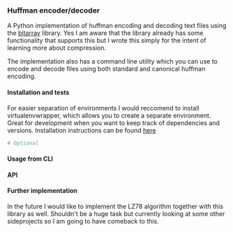 ### Huffman encoder/decoder
A Python implementation of huffman encoding and decoding text files using the [bitarray](https://pypi.org/project/bitarray/) library. Yes I am aware that the library already has some functionality that supports this but I wrote this simply for the intent of learning more about compression.

The implementation also has a command line utility which you can use to encode and decode files using both standard and canonical huffman encoding.

#### Installation and tests
For easier separation of environments I would reccomend to install virtualenvwrapper, which allows you to create a separate environment. Great for development when you want to keep track of dependencies and versions. Installation instructions can be found [here](https://virtualenvwrapper.readthedocs.io/en/latest/)

```sh
# Optional

```

#### Usage from CLI

#### API

#### Further implementation
In the future I would like to implement the LZ78 algorithm together with this library as well. Shouldn't be a huge task but currently looking at some other sideprojects so I am going to have comeback to this.
